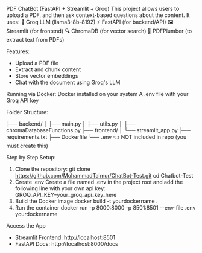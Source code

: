 PDF ChatBot (FastAPI + Streamlit + Groq)
This project allows users to upload a PDF, and then ask context-based questions about the content. It uses:
🧠 Groq LLM (llama3-8b-8192)
⚡ FastAPI (for backend/API)
🖼️ Streamlit (for frontend)
🔍 ChromaDB (for vector search)
📄 PDFPlumber (to extract text from PDFs)

Features:
- Upload a PDF file
- Extract and chunk content
- Store vector embeddings
- Chat with the document using Groq's LLM

Running via Docker:
Docker installed on your system
A .env file with your Groq API key

Folder Structure:

├── backend/
│   ├── main.py
│   ├── utils.py
│   ├── chromaDatabaseFunctions.py
├── frontend/
│   └── streamlit_app.py
├── requirements.txt
├── Dockerfile
└── .env        👈 NOT included in repo (you must create this)

Step by Step Setup:
1. Clone the repository:
   git clone https://github.com/MohammadTaimur/ChatBot-Test.git
   cd Chatbot-Test
2. Create .env
   Create a file named .env in the project root and add the following line with your own api key:
   GROQ_API_KEY=your_groq_api_key_here
3. Build the Docker image
   docker build -t yourdockername .
4. Run the container
   docker run -p 8000:8000 -p 8501:8501 --env-file .env yourdockername

Access the App
- Streamlit Frontend: http://localhost:8501
- FastAPI Docs: http://localhost:8000/docs
